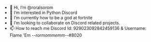 - 👋 Hi, I’m @roralsorom
- 👀 I’m interested in Python Discord
- 🌱 I’m currently how to be a god at fortnite
- 💞️ I’m looking to collaborate on Discord related projects.
- 📫 How to reach me Discord Id: 929023092842459136 & Username: Flame 'Em -_-rormommemm-_-#8020

<!---
roralsorom/roralsorom is a ✨ special ✨ repository because its `README.md` (this file) appears on your GitHub profile.
You can click the Preview link to take a look at your changes.
--->
